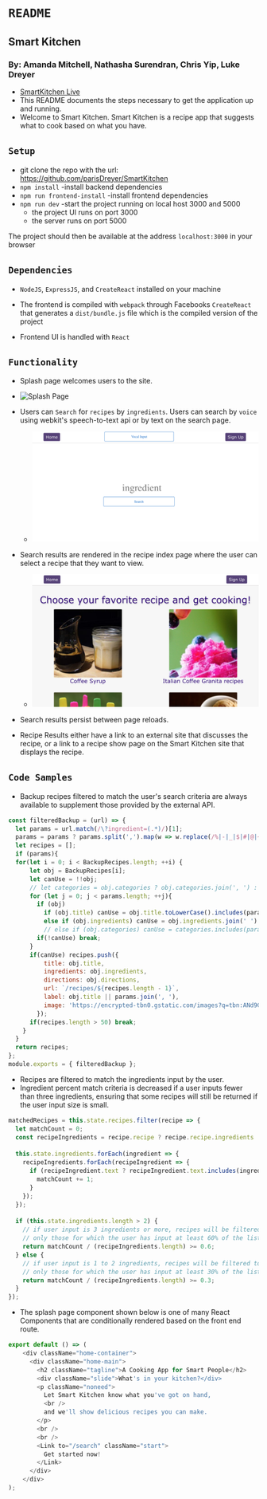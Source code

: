 # `README`

## Smart Kitchen
### By: Amanda Mitchell, Nathasha Surendran, Chris Yip, Luke Dreyer	

- [SmartKitchen Live](https://smart-kitchen1.herokuapp.com/)
- This README documents the steps necessary to get the
application up and running.
- Welcome to Smart Kitchen. Smart Kitchen is a recipe app that suggests what to cook based on what you have.


## `Setup`

- git clone the repo with the url:
https://github.com/parisDreyer/SmartKitchen
- `npm install` -install backend dependencies
- `npm run frontend-install` -install frontend dependencies
- `npm run dev` -start the project running on local host 3000 and 5000
  - the project UI runs on port 3000
  - the server runs on port 5000

The project should then be available at the address `localhost:3000` in your browser


## `Dependencies`

* `NodeJS`, `ExpressJS`, and `CreateReact` installed on your machine

* The frontend is compiled with `webpack` through Facebooks `CreateReact` that generates a `dist/bundle.js` file which is the compiled version of the project
* Frontend UI is handled with `React`


## `Functionality`

* Splash page welcomes users to the site.

- ![Splash Page](/splash_page.png?raw=true "Splash Page")

* Users can `Search` for `recipes` by `ingredients`. Users can search by `voice` using webkit's speech-to-text api or by text on the search page.
  - ![Search Recipes Form](/search_page.png?raw=true "Search Recipes Form")

* Search results are rendered in the recipe index page where the user can select a recipe that they want to view.
  - ![Search Index page](/index_page.png?raw=true "Search Index Page")

* Search results persist between page reloads.

* Recipe Results either have a link to an external site that discusses the recipe, or a link to a recipe show page on the Smart Kitchen site that displays the recipe.

## `Code Samples`

* Backup recipes filtered to match the user's search criteria are always available to supplement those provided by the external API.
```javascript
const filteredBackup = (url) => {
  let params = url.match(/\?ingredient=(.*)/)[1];
  params = params ? params.split(',').map(w => w.replace(/%|-|_|$|#|@|~|<|>|\ |\+|`|/gi, "").toLowerCase()) : params;
  let recipes = [];
  if (params){
  for(let i = 0; i < BackupRecipes.length; ++i) {
      let obj = BackupRecipes[i];
      let canUse = !!obj;
      // let categories = obj.categories ? obj.categories.join(', ') : ''; // use maybe
      for (let j = 0; j < params.length; ++j){
        if (obj)
          if (obj.title) canUse = obj.title.toLowerCase().includes(params[j]);
          else if (obj.ingredients) canUse = obj.ingredients.join(' ').toLowerCase().includes(params[j]);
          // else if (obj.categories) canUse = categories.includes(params[j]) // use maybe
        if(!canUse) break;
      }
      if(canUse) recipes.push({
          title: obj.title,
          ingredients: obj.ingredients,
          directions: obj.directions,
          url: `/recipes/${recipes.length - 1}`,
          label: obj.title || params.join(', '),
          image: 'https://encrypted-tbn0.gstatic.com/images?q=tbn:ANd9GcQmr2voMEJRAC2K9CmZ9c9B4TLfogkg3iN0pa3o7DNwL_qnV99K'
        });
      if(recipes.length > 50) break;
    }
  }
  return recipes;
};
module.exports = { filteredBackup };
```

* Recipes are filtered to match the ingredients input by the user.
* Ingredient percent match criteria is decreased if a user inputs fewer than three ingredients, ensuring that some recipes will still be returned if the user input size is small.

```javascript
matchedRecipes = this.state.recipes.filter(recipe => {
  let matchCount = 0;
  const recipeIngredients = recipe.recipe ? recipe.recipe.ingredients : recipe.ingredients ? recipe.ingredients : [];

  this.state.ingredients.forEach(ingredient => {
    recipeIngredients.forEach(recipeIngredient => {
      if (recipeIngredient.text ? recipeIngredient.text.includes(ingredient) : recipeIngredient.includes(ingredient)) {
        matchCount += 1;
      }
    });
  });

  if (this.state.ingredients.length > 2) {
    // if user input is 3 ingredients or more, recipes will be filtered to show
    // only those for which the user has input at least 60% of the listed ingredients
    return matchCount / (recipeIngredients.length) >= 0.6;
  } else {
    // if user input is 1 to 2 ingredients, recipes will be filtered to show
    // only those for which the user has input at least 30% of the listed ingredients
    return matchCount / (recipeIngredients.length) >= 0.3;
  }
});
```
* The splash page component shown below is one of many React Components that are conditionally rendered based on the front end route.
```javascript
export default () => (
    <div className="home-container">
      <div className="home-main">
        <h2 className="tagline">A Cooking App for Smart People</h2>
        <div className="slide">What's in your kitchen?</div>
        <p className="noneed">
          Let Smart Kitchen know what you've got on hand,
          <br />
          and we'll show delicious recipes you can make.
        </p>
        <br />
        <br />
        <Link to="/search" className="start">
          Get started now!
        </Link>
      </div>
    </div>
);
```